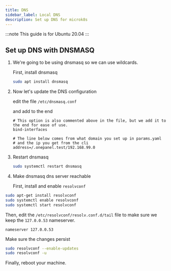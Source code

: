 ```yaml
---
title: DNS
sidebar_label: Local DNS
description: Set up DNS for microk8s
---
```


:::note
This guide is for Ubuntu 20.04
:::

## Set up DNS with DNSMASQ

1. We're going to be using dnsmasq so we can use wildcards.

   First, install dnsmasq

    ```bash
    sudo apt install dnsmasq
    ```

2. Now let's update the DNS configuration

   edit the file `/etc/dnsmasq.conf`

   and add to the end

    ```text
    # This option is also commented above in the file, but we add it to the end for ease of use.
    bind-interfaces
    
    # The line below comes from what domain you set up in params.yaml
    # and the ip you get from the cli 
    address=/.onepanel.test/192.168.99.0
    ```

3. Restart dnsmasq

    ```bash
    sudo systemctl restart dnsmasq
    ```

4. Make dnsmasq dns server reachable

   First, install and enable `resolvconf`

  ```bash
  sudo apt-get install resolvconf
  sudo systemctl enable resolvconf
  sudo systemctl start resolvconf
  ```

Then, edit the `/etc/resolvconf/resolv.conf.d/tail` file to make sure we keep the `127.0.0.53` nameserver.

  ```text
  nameserver 127.0.0.53
  ```

Make sure the changes persist

  ```bash
  sudo resolvconf --enable-updates
  sudo resolvconf -u	
  ```

Finally, reboot your machine.
